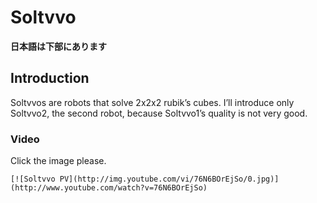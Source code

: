 # Soltvvo

**日本語は下部にあります**

## Introduction

Soltvvos are robots that solve 2x2x2 rubik’s cubes. I’ll introduce only Soltvvo2, the second robot, because Soltvvo1’s quality is not very good.

### Video

Click the image please.

```
[![Soltvvo PV](http://img.youtube.com/vi/76N6BOrEjSo/0.jpg)](http://www.youtube.com/watch?v=76N6BOrEjSo)
```

